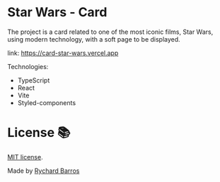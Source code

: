 # Star Wars - Card

The project is a card related to one of the most iconic films, Star Wars, using modern technology, with a soft page to be displayed.

link: https://card-star-wars.vercel.app

Technologies:
- TypeScript
- React
- Vite
- Styled-components

# License 📚
[MIT license](LICENSE).

Made by [Rychard Barros](https://github.com/rychardbarros)
